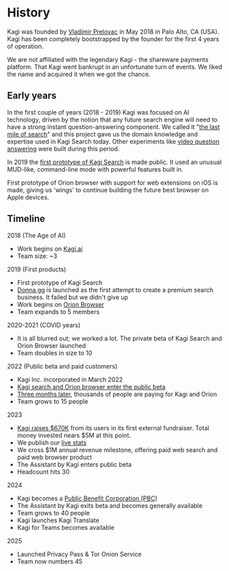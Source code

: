 # History

Kagi was founded by [Vladimir Prelovac](https://vladimir.prelovac.com) in May 2018 in Palo Alto, CA (USA). Kagi has been completely bootstrapped by the founder for the first 4 years of operation.

We are not affiliated with the legendary Kagi - the shareware payments platform. That Kagi went bankrupt in an unfortunate turn of events. We liked the name and acquired it when we got the chance.
  
## Early years

In the first couple of years (2018 - 2019) Kagi was focused on AI technology, driven by the notion that any future search engine will need to have a strong instant question-answering component. We called it "[the last mile of search](https://blog.kagi.com/last-mile-for-web-search)" and this project gave us
the domain knowledge and expertise used in Kagi Search today. Other experiments like [video question answering](https://vimeo.com/754908681) were built during this period.

In 2019 the [first prototype of Kagi Search](https://vimeo.com/754899234) is made public. It used an unusual MUD-like, command-line mode with powerful features built in.  

First prototype of Orion browser with support for web extensions on iOS is made, giving us 'wings' to continue building the future best browser on Apple devices.

## Timeline

2018 (The Age of AI)

- Work begins on [Kagi.ai](https://web.archive.org/web/20241129140750/https://kagi.ai/)
- Team size: ~3

2019 (First products)

- First prototype of Kagi Search
- [Donna.gg](https://donna.gg) is launched as the first attempt to create a premium search business. It failed but we didn't give up
- Work begins on [Orion Browser](https://browser.kagi.com)
- Team expands to 5 members
  
2020-2021 (COVID years)  

- It is all blurred out; we worked a lot. The private beta of Kagi Search and Orion Browser launched
- Team doubles in size to 10

2022 (Public beta and paid customers)

- Kagi Inc. incorporated in March 2022
- [Kagi search and Orion browser enter the public beta](https://blog.kagi.com/kagi-orion-public-beta)
- [Three months later](https://blog.kagi.com/status-update-first-three-months), thousands of people are paying for Kagi and Orion
- Team grows to 15 people

2023

- [Kagi raises $670K](https://blog.kagi.com/safe-round) from its users in its first external fundraiser. Total money invested nears $5M at this point.
- We publish our [live stats](https://kagi.com/stats)
- We cross $1M annual revenue milestone, offering paid web search and paid web browser product
- The Assistant by Kagi enters public beta 
- Headcount hits 30

2024

- Kagi becomes a [Public Benefit Corporation (PBC)](https://blog.kagi.com/what-is-next-for-kagi#4)
- The Assistant by Kagi exits beta and becomes generally available
- Team grows to 40 people
- Kagi launches Kagi Translate
- Kagi for Teams becomes available

2025

- Launched Privacy Pass & Tor Onion Service
- Team now numbers 45
